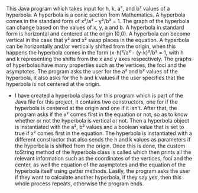 This Java program which takes input for h, k, a², and b² values of a hyperbola. A hyperbola is a conic section from Mathematics. A hyperbola comes in the standard form of x²/a² - y²/b² = 1.
The graph of the hyperbola can change based on the values of x, y, a and b. A hyperbola in standard form is horizontal and centered at the origin (0,0). A hyperbola can become vertical in the case that y² and x² swap places in the equation. 
A hyperbola can be horizontally and/or vertically shifted from the origin, when this happens the hyperbola comes in the form (x-h)²/a² - (y-k)²/b² = 1, with h and k representing the shifts from the x and y axes respectively. 
The graphs of hyperbolas have many properties such as the vertices, the foci and the asymptotes. The program asks the user for the a² and b² values of the hyperbola, it also asks for the h and k values if the user specifies that the hyperbola is not centered at the origin. 
- I have created a hyperbola class for this program which is part of the Java file for this project, it contains two constructors, one for if the hyperbola is centered at the origin and one if it isn't.
After that, the program asks if the x² comes first in the equation or not, so as to know whether or not the  hyperbola is vertical or not. Then a hyperbola object is instantiated with the a², b² values and a boolean value that is set to true if x² comes first in the equation. 
The hyperbola is instantiated with a different constructor that also sends the h and k values as parameters if the hyperbola is shifted from the origin. Once this is done, the custom toString method of the hyperbola class is called which then prints all the relevant information such as the coordinates of the vertices, foci and the center, as well the equation of the asymptotes and the equation of the hyperbola itself using getter methods. 
Lastly, the program asks the user if they want to calculate another hyperbola, if they say yes, then this whole process repeats, otherwise the program ends.

